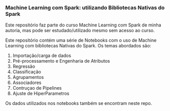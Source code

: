 ### Machine Learning com Spark: utilizando Bibliotecas Nativas do Spark

Este repositório faz parte do curso Machine Learning com Spark de minha autoria, mas pode ser estudado/utilizado mesmo sem acesso ao curso.

Este repositório contém uma série de Notebooks com o uso de Machine Learning com bibliotecas Nativas do Spark. Os temas abordados são:

1. Importação/carga de dados
2. Pré-processamento e Engenharia de Atributos
3. Regressão
4. Classificação
5. Agrupamentos
6. Associadores
7. Contruçao de Pipelines
8. Ajuste de HiperParametros

Os dados utilizados nos notebooks também se encontram neste repo.
